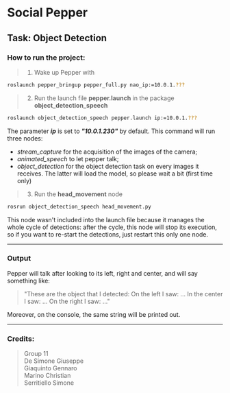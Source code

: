 # Social Pepper
## Task: Object Detection

### How to run the project:

>1. Wake up Pepper with
```sh
roslaunch pepper_bringup pepper_full.py nao_ip:=10.0.1.???
```

>2. Run the launch file **pepper.launch** in the package **object_detection_speech**
```sh
roslaunch object_detection_speech pepper.launch ip:=10.0.1.???
```
The parameter **_ip_** is set to **_"10.0.1.230"_** by default.
This command will run three nodes: 
- *stream_capture* for the acquisition of the images of the camera;
- *animated_speech* to let pepper talk;
- *object_detection* for the object detection task on every images it receives.
The latter will load the model, so please wait a bit (first time only)


>3. Run the **head_movement** node
```sh
rosrun object_detection_speech head_movement.py
```
This node wasn't included into the launch file because it manages the whole cycle of detections:
after the cycle, this node will stop its execution, so if you want to re-start the detections, 
just restart this only one node.
***

### Output
Pepper will talk after looking to its left, right and center, and will say something like:
>"These are the object that I detected:
>On the left I saw: ...
>In the center I saw: ...
>On the right I saw: ..."

Moreover, on the console, the same string will be printed out.
***


### Credits:
>Group 11 <br>
>De Simone Giuseppe <br>
>Giaquinto Gennaro <br>
>Marino Christian <br>
>Serritiello Simone
